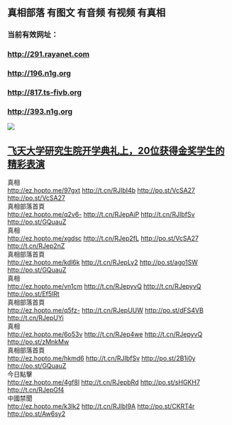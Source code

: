 ## 真相部落  有图文 有音频 有视频 有真相<br>
### 当前有效网址：<br>
### http://291.rayanet.com<br>
### http://196.n1g.org<br>
### http://817.ts-fivb.org<br>
### http://393.n1g.org<br>


<a href="http://393.n1g.org/zx/" target="_blank"><img src="http://393.n1g.org/pic/2016/11/p7829911a215010452.jpg">

                                   
</a>

## [飞天大学研究生院开学典礼上，20位获得金奖学生的精彩表演](http://393.n1g.org/zx/)

<div class="linkbox"><div class="title">真相<div id="url">  <a href="http://ez.hopto.me/97gxt" target=_blank>http://ez.hopto.me/97gxt</a>    <a href="http://t.cn/RJIbI4b" target=_blank>http://t.cn/RJIbI4b</a>    <a href="http://po.st/VcSA27" target=_blank>http://po.st/VcSA27</a>    <a href="http://po.st/VcSA27" target=_blank>http://po.st/VcSA27</a>  </div></div><div class="title">真相部落首頁<div id="url">  <a href="http://ez.hopto.me/q2v6-" target=_blank>http://ez.hopto.me/q2v6-</a>    <a href="http://t.cn/RJepAiP" target=_blank>http://t.cn/RJepAiP</a>    <a href="http://t.cn/RJIbfSv" target=_blank>http://t.cn/RJIbfSv</a>    <a href="http://po.st/GQuauZ" target=_blank>http://po.st/GQuauZ</a>  </div></div><div class="title">真相<div id="url">  <a href="http://ez.hopto.me/xgdsc" target=_blank>http://ez.hopto.me/xgdsc</a>    <a href="http://t.cn/RJep2fL" target=_blank>http://t.cn/RJep2fL</a>    <a href="http://po.st/VcSA27" target=_blank>http://po.st/VcSA27</a>    <a href="http://t.cn/RJep2nZ" target=_blank>http://t.cn/RJep2nZ</a>  </div></div><div class="title">真相部落首頁<div id="url">  <a href="http://ez.hopto.me/kdl6k" target=_blank>http://ez.hopto.me/kdl6k</a>    <a href="http://t.cn/RJepLy2" target=_blank>http://t.cn/RJepLy2</a>    <a href="http://po.st/ago1SW" target=_blank>http://po.st/ago1SW</a>    <a href="http://po.st/GQuauZ" target=_blank>http://po.st/GQuauZ</a>  </div></div><div class="title">真相<div id="url">  <a href="http://ez.hopto.me/vn1cm" target=_blank>http://ez.hopto.me/vn1cm</a>    <a href="http://t.cn/RJepyvQ" target=_blank>http://t.cn/RJepyvQ</a>    <a href="http://t.cn/RJepyvQ" target=_blank>http://t.cn/RJepyvQ</a>    <a href="http://po.st/Ef5lRt" target=_blank>http://po.st/Ef5lRt</a>  </div></div><div class="title">真相部落首頁<div id="url">  <a href="http://ez.hopto.me/q5fz-" target=_blank>http://ez.hopto.me/q5fz-</a>    <a href="http://t.cn/RJepUUW" target=_blank>http://t.cn/RJepUUW</a>    <a href="http://po.st/dFS4VB" target=_blank>http://po.st/dFS4VB</a>    <a href="http://t.cn/RJepUYi" target=_blank>http://t.cn/RJepUYi</a>  </div></div><div class="title">真相<div id="url">  <a href="http://ez.hopto.me/6o53v" target=_blank>http://ez.hopto.me/6o53v</a>    <a href="http://t.cn/RJep4we" target=_blank>http://t.cn/RJep4we</a>    <a href="http://t.cn/RJepyvQ" target=_blank>http://t.cn/RJepyvQ</a>    <a href="http://po.st/zMnkMw" target=_blank>http://po.st/zMnkMw</a>  </div></div><div class="title">真相部落首頁<div id="url">  <a href="http://ez.hopto.me/hkmd6" target=_blank>http://ez.hopto.me/hkmd6</a>    <a href="http://t.cn/RJIbfSv" target=_blank>http://t.cn/RJIbfSv</a>    <a href="http://po.st/2B1i0y" target=_blank>http://po.st/2B1i0y</a>    <a href="http://po.st/GQuauZ" target=_blank>http://po.st/GQuauZ</a>  </div></div><div class="title">今日點擊<div id="url">  <a href="http://ez.hopto.me/4gf8l" target=_blank>http://ez.hopto.me/4gf8l</a>    <a href="http://t.cn/RJepbRd" target=_blank>http://t.cn/RJepbRd</a>    <a href="http://po.st/sHGKH7" target=_blank>http://po.st/sHGKH7</a>    <a href="http://t.cn/RJepGf4" target=_blank>http://t.cn/RJepGf4</a>  </div></div><div class="title">中國禁聞<div id="url">  <a href="http://ez.hopto.me/k3lk2" target=_blank>http://ez.hopto.me/k3lk2</a>    <a href="http://t.cn/RJIbI9A" target=_blank>http://t.cn/RJIbI9A</a>    <a href="http://po.st/CKRT4r" target=_blank>http://po.st/CKRT4r</a>    <a href="http://po.st/Aw6sy2" target=_blank>http://po.st/Aw6sy2</a>  </div></div></div>
